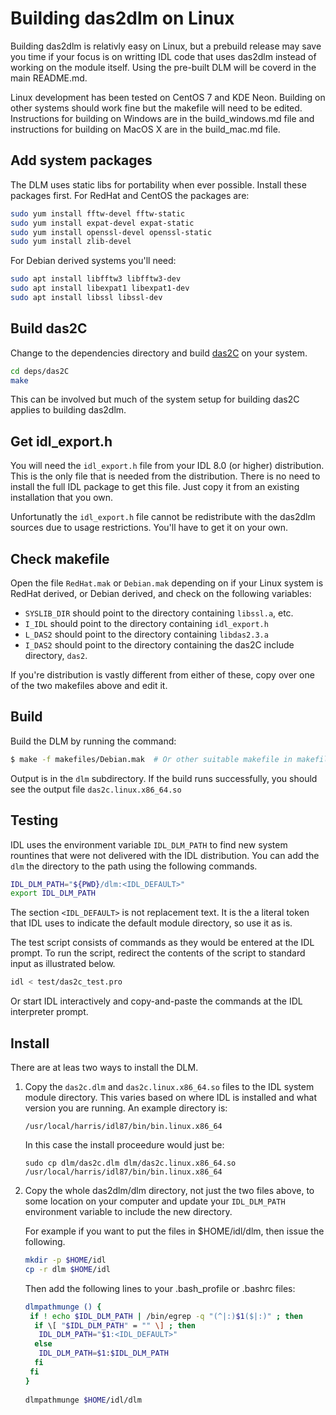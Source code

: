 # Building das2dlm on Linux

Building das2dlm is relativly easy on Linux, but a prebuild release may save
you time if your focus is on writting IDL code that uses das2dlm instead of
working on the module itself.  Using the pre-built DLM will be coverd in the
main README.md.

Linux development has been tested on CentOS 7 and KDE Neon.  Building on other
systems should work fine but the makefile will need to be edited.  Instructions
for building on Windows are in the build_windows.md file and instructions for
building on MacOS X are in the build_mac.md file.


## Add system packages

The DLM uses static libs for portability when ever possible.  Install these
packages first.  For RedHat and CentOS the packages are:
```sh
sudo yum install fftw-devel fftw-static
sudo yum install expat-devel expat-static
sudo yum install openssl-devel openssl-static
sudo yum install zlib-devel
```
For Debian derived systems you'll need:
```sh
sudo apt install libfftw3 libfftw3-dev
sudo apt install libexpat1 libexpat1-dev
sudo apt install libssl libssl-dev
```

## Build das2C

Change to the dependencies directory and build [das2C](https://github.com/das-developers/das2C) on your system.

```bash
cd deps/das2C
make
```

This can be involved but much of the system setup for building das2C applies to building
das2dlm.


## Get idl_export.h

You will need the `idl_export.h` file from your IDL 8.0 (or higher) distribution. 
This is the only file that is needed from the distribution.  There is no need to
install the full IDL package to get this file.  Just copy it from an existing 
installation that you own.

Unfortunatly the `idl_export.h` file cannot be redistribute with the das2dlm
sources due to usage restrictions.  You'll have to get it on your own.


## Check makefile

Open the file `RedHat.mak` or `Debian.mak` depending on if your Linux system
is RedHat derived, or Debian derived, and check on the following variables:

  * `SYSLIB_DIR` should point to the directory containing `libssl.a`, etc.
  * `I_IDL` should point to the directory containing `idl_export.h`
  * `L_DAS2` should point to the directory containing `libdas2.3.a`
  * `I_DAS2` should point to the directory containing the das2C include 
    directory, `das2`.

If you're distribution is vastly different from either of these, copy over 
one of the two makefiles above and edit it.

## Build

Build the DLM by running the command:
```bash
$ make -f makefiles/Debian.mak  # Or other suitable makefile in makefiles
```
Output is in the `dlm` subdirectory.  If the build runs successfully, you
should see the output file `das2c.linux.x86_64.so`

## Testing

IDL uses the environment variable `IDL_DLM_PATH` to find new system rountines
that were not delivered with the IDL distribution.  You can add the `dlm` the
directory to the path using the following commands.

```sh
IDL_DLM_PATH="${PWD}/dlm:<IDL_DEFAULT>"
export IDL_DLM_PATH
```
The section `<IDL_DEFAULT>` is not replacement text.  It is the a literal token that
IDL uses to indicate the default module directory, so use it as is.

The test script consists of commands as they would be entered at the IDL prompt.
To run the script, redirect the contents of the script to standard input as 
illustrated below.

```sh
idl < test/das2c_test.pro
```

Or start IDL interactively and copy-and-paste the commands at the IDL 
interpreter prompt.

## Install

There are at leas two ways to install the DLM.

 1. Copy the `das2c.dlm` and `das2c.linux.x86_64.so` files to the IDL system
    module directory.  This varies based on where IDL is installed and what
    version you are running.  An example directory is:
    
    `/usr/local/harris/idl87/bin/bin.linux.x86_64`
      
    In this case the install proceedure would just be:
    
    `sudo cp dlm/das2c.dlm dlm/das2c.linux.x86_64.so /usr/local/harris/idl87/bin/bin.linux.x86_64`
    

 2. Copy the whole das2dlm/dlm directory, not just the two files above,
    to some location on your computer and update your `IDL_DLM_PATH`
    environment variable to include the new directory.
    
    For example if you want to put the files in $HOME/idl/dlm, then issue the following.
    ```sh
    mkdir -p $HOME/idl
    cp -r dlm $HOME/idl
    ```

    Then add the following lines to your .bash_profile or .bashrc files:
    ```sh
    dlmpathmunge () {
     if ! echo $IDL_DLM_PATH | /bin/egrep -q "(^|:)$1($|:)" ; then
      if \[ "$IDL_DLM_PATH" = "" \] ; then                        
       IDL_DLM_PATH="$1:<IDL_DEFAULT>"                        
      else                                                  
       IDL_DLM_PATH=$1:$IDL_DLM_PATH
      fi                                                    
     fi                                                       
    }
   
    dlmpathmunge $HOME/idl/dlm
    ```
















